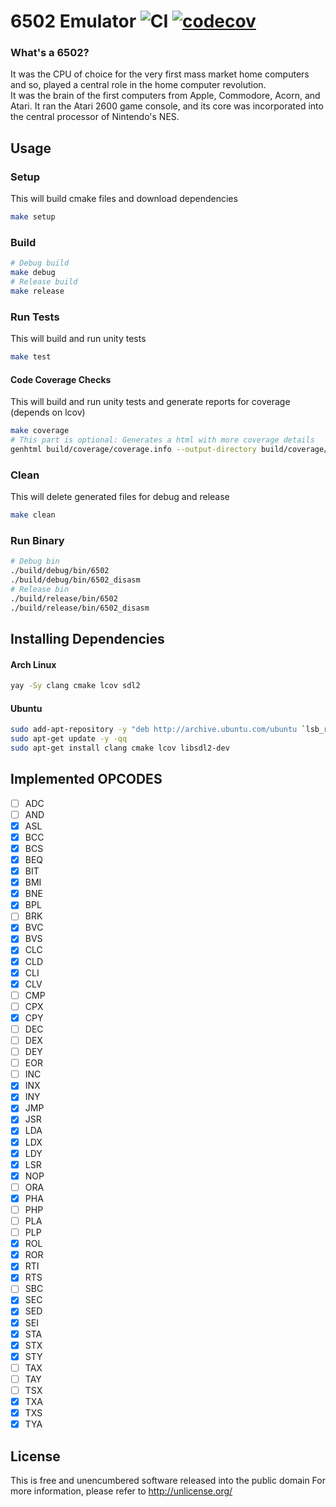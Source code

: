 # 6502 Emulator ![CI](https://github.com/nopsteam/6502/workflows/CI/badge.svg) [![codecov](https://codecov.io/gh/nopsteam/6502/branch/main/graph/badge.svg?token=KTJA51IVNC)](https://codecov.io/gh/nopsteam/6502)

### What's a 6502?

It was the CPU of choice for the very first mass market home computers and so, played a central role in the home computer revolution.  
It was the brain of the first computers from Apple, Commodore, Acorn, and Atari.  It ran the Atari 2600 game console, and its core was incorporated into the central processor of Nintendo's NES.

## Usage

### Setup
This will build cmake files and download dependencies
```bash
make setup
```

### Build
```bash
# Debug build
make debug
# Release build
make release
```

### Run Tests
This will build and run unity tests
```bash
make test
```

#### Code Coverage Checks
This will build and run unity tests and generate reports for coverage (depends on lcov)
```bash
make coverage
# This part is optional: Generates a html with more coverage details
genhtml build/coverage/coverage.info --output-directory build/coverage/out
```

### Clean
This will delete generated files for debug and release
```bash
make clean
```

### Run Binary
```bash
# Debug bin
./build/debug/bin/6502
./build/debug/bin/6502_disasm
# Release bin
./build/release/bin/6502
./build/release/bin/6502_disasm
```

## Installing Dependencies

#### Arch Linux
```bash
yay -Sy clang cmake lcov sdl2
```

#### Ubuntu
```bash
sudo add-apt-repository -y "deb http://archive.ubuntu.com/ubuntu `lsb_release -sc` main universe restricted multiverse"
sudo apt-get update -y -qq
sudo apt-get install clang cmake lcov libsdl2-dev
```

## Implemented OPCODES
- [ ] ADC
- [ ] AND
- [x] ASL
- [x] BCC
- [x] BCS
- [x] BEQ
- [x] BIT
- [x] BMI
- [x] BNE
- [x] BPL
- [ ] BRK
- [x] BVC
- [x] BVS
- [x] CLC
- [x] CLD
- [x] CLI
- [x] CLV
- [ ] CMP
- [ ] CPX
- [x] CPY
- [ ] DEC
- [ ] DEX
- [ ] DEY
- [ ] EOR
- [ ] INC
- [x] INX
- [x] INY
- [x] JMP
- [x] JSR
- [x] LDA
- [x] LDX
- [x] LDY
- [x] LSR
- [x] NOP
- [ ] ORA
- [x] PHA
- [ ] PHP
- [ ] PLA
- [ ] PLP
- [x] ROL
- [x] ROR
- [x] RTI
- [x] RTS
- [ ] SBC
- [x] SEC
- [x] SED
- [x] SEI
- [x] STA
- [x] STX
- [x] STY
- [ ] TAX
- [ ] TAY
- [ ] TSX
- [x] TXA
- [x] TXS
- [x] TYA

## License
This is free and unencumbered software released into the public domain
For more information, please refer to <http://unlicense.org/>
